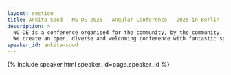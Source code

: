 ```yaml
---
layout: section
title: Ankita Sood - NG-DE 2025 - Angular Conference - 2025 in Berlin
description: >
  NG-DE is a conference organised for the community, by the community.
  We create an open, diverse and welcoming conference with fantastic speakers and a warm and friendly environment. 
speaker_id: ankita-sood
---
```


{% include speaker.html speaker_id=page.speaker_id %}
